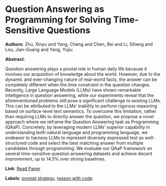 # Question Answering as Programming for Solving Time-Sensitive Questions

**Authors**: Zhu, Xinyu and Yang, Cheng and Chen, Bei and Li, Siheng and Lou, Jian-Guang and Yang, Yujiu

**Abstract**:

Question answering plays a pivotal role in human daily life because it involves our acquisition of knowledge about the world. However, due to the dynamic and ever-changing nature of real-world facts, the answer can be completely different when the time constraint in the question changes. Recently, Large Language Models (LLMs) have shown remarkable intelligence in question answering, while our experiments reveal that the aforementioned problems still pose a significant challenge to existing LLMs. This can be attributed to the LLMs’ inability to perform rigorous reasoning based on surface-level text semantics. To overcome this limitation, rather than requiring LLMs to directly answer the question, we propose a novel approach where we reframe the Question Answering task as Programming (QAaP). Concretely, by leveraging modern LLMs’ superior capability in understanding both natural language and programming language, we endeavor to harness LLMs to represent diversely expressed text as well-structured code and select the best matching answer from multiple candidates through programming. We evaluate our QAaP framework on several time-sensitive question answering datasets and achieve decent improvement, up to 14.5% over strong baselines.

**Link**: [Read Paper](https://doi.org/10.18653/v1/2023.emnlp-main.787)

**Labels**: [prompt strategy](../../labels/prompt_strategy.md), [reason with code](../../labels/reason_with_code.md)
